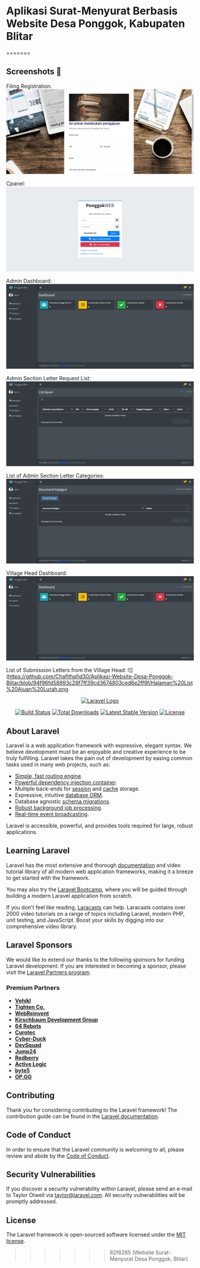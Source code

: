 # Aplikasi Surat-Menyurat Berbasis Website Desa Ponggok, Kabupaten Blitar
=======

## Screenshots 📱 
Filing Registration:
![](https://github.com/Chafithafid30/Aplikasi-Website-Desa-Ponggok-Blitar/blob/94f96fd58993c28f7ff39cd3674803ced6e2ff9f/Halaman%20Pendaftaran%20Pemberkasan.png)

Cpanel:
![](https://github.com/Chafithafid30/Aplikasi-Website-Desa-Ponggok-Blitar/blob/94f96fd58993c28f7ff39cd3674803ced6e2ff9f/Halaman%20cpanel.png)

Admin Dashboard:
![](https://github.com/Chafithafid30/Aplikasi-Website-Desa-Ponggok-Blitar/blob/94f96fd58993c28f7ff39cd3674803ced6e2ff9f/Halaman%20Dashboard%20Admin.png)

Admin Section Letter Request List:
![](https://github.com/Chafithafid30/Aplikasi-Website-Desa-Ponggok-Blitar/blob/94f96fd58993c28f7ff39cd3674803ced6e2ff9f/Halaman%20List%20Ajuan%20Admin.png)

List of Admin Section Letter Categories:
![](https://github.com/Chafithafid30/Aplikasi-Website-Desa-Ponggok-Blitar/blob/94f96fd58993c28f7ff39cd3674803ced6e2ff9f/Halaman%20List%20Kategori%20Admin.png)

Village Head Dashboard:
![](https://github.com/Chafithafid30/Aplikasi-Website-Desa-Ponggok-Blitar/blob/94f96fd58993c28f7ff39cd3674803ced6e2ff9f/Halaman%20Dashboard%20Lurah.png)

List of Submission Letters from the Village Head:
![](https://github.com/Chafithafid30/Aplikasi-Website-Desa-Ponggok-Blitar/blob/94f96fd58993c28f7ff39cd3674803ced6e2ff9f/Halaman%20List%20Ajuan%20Lurah.png


<p align="center"><a href="https://laravel.com" target="_blank"><img src="https://raw.githubusercontent.com/laravel/art/master/logo-lockup/5%20SVG/2%20CMYK/1%20Full%20Color/laravel-logolockup-cmyk-red.svg" width="400" alt="Laravel Logo"></a></p>

<p align="center">
<a href="https://github.com/laravel/framework/actions"><img src="https://github.com/laravel/framework/workflows/tests/badge.svg" alt="Build Status"></a>
<a href="https://packagist.org/packages/laravel/framework"><img src="https://img.shields.io/packagist/dt/laravel/framework" alt="Total Downloads"></a>
<a href="https://packagist.org/packages/laravel/framework"><img src="https://img.shields.io/packagist/v/laravel/framework" alt="Latest Stable Version"></a>
<a href="https://packagist.org/packages/laravel/framework"><img src="https://img.shields.io/packagist/l/laravel/framework" alt="License"></a>
</p>

## About Laravel

Laravel is a web application framework with expressive, elegant syntax. We believe development must be an enjoyable and creative experience to be truly fulfilling. Laravel takes the pain out of development by easing common tasks used in many web projects, such as:

- [Simple, fast routing engine](https://laravel.com/docs/routing).
- [Powerful dependency injection container](https://laravel.com/docs/container).
- Multiple back-ends for [session](https://laravel.com/docs/session) and [cache](https://laravel.com/docs/cache) storage.
- Expressive, intuitive [database ORM](https://laravel.com/docs/eloquent).
- Database agnostic [schema migrations](https://laravel.com/docs/migrations).
- [Robust background job processing](https://laravel.com/docs/queues).
- [Real-time event broadcasting](https://laravel.com/docs/broadcasting).

Laravel is accessible, powerful, and provides tools required for large, robust applications.

## Learning Laravel

Laravel has the most extensive and thorough [documentation](https://laravel.com/docs) and video tutorial library of all modern web application frameworks, making it a breeze to get started with the framework.

You may also try the [Laravel Bootcamp](https://bootcamp.laravel.com), where you will be guided through building a modern Laravel application from scratch.

If you don't feel like reading, [Laracasts](https://laracasts.com) can help. Laracasts contains over 2000 video tutorials on a range of topics including Laravel, modern PHP, unit testing, and JavaScript. Boost your skills by digging into our comprehensive video library.

## Laravel Sponsors

We would like to extend our thanks to the following sponsors for funding Laravel development. If you are interested in becoming a sponsor, please visit the [Laravel Partners program](https://partners.laravel.com).

### Premium Partners

- **[Vehikl](https://vehikl.com/)**
- **[Tighten Co.](https://tighten.co)**
- **[WebReinvent](https://webreinvent.com/)**
- **[Kirschbaum Development Group](https://kirschbaumdevelopment.com)**
- **[64 Robots](https://64robots.com)**
- **[Curotec](https://www.curotec.com/services/technologies/laravel/)**
- **[Cyber-Duck](https://cyber-duck.co.uk)**
- **[DevSquad](https://devsquad.com/hire-laravel-developers)**
- **[Jump24](https://jump24.co.uk)**
- **[Redberry](https://redberry.international/laravel/)**
- **[Active Logic](https://activelogic.com)**
- **[byte5](https://byte5.de)**
- **[OP.GG](https://op.gg)**

## Contributing

Thank you for considering contributing to the Laravel framework! The contribution guide can be found in the [Laravel documentation](https://laravel.com/docs/contributions).

## Code of Conduct

In order to ensure that the Laravel community is welcoming to all, please review and abide by the [Code of Conduct](https://laravel.com/docs/contributions#code-of-conduct).

## Security Vulnerabilities

If you discover a security vulnerability within Laravel, please send an e-mail to Taylor Otwell via [taylor@laravel.com](mailto:taylor@laravel.com). All security vulnerabilities will be promptly addressed.

## License

The Laravel framework is open-sourced software licensed under the [MIT license](https://opensource.org/licenses/MIT).
>>>>>>> 82f6265 (Website Surat-Menyurat Desa Ponggok, Blitar)
